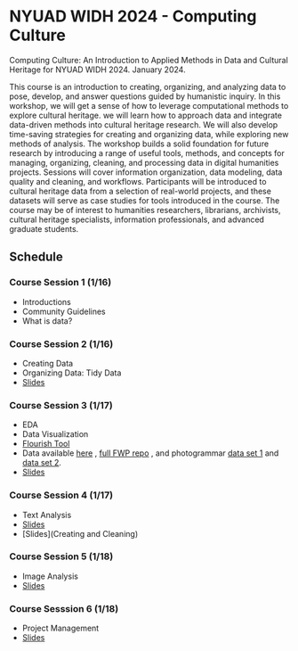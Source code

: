 # NYUAD WIDH 2024 - Computing Culture
Computing Culture: An Introduction to Applied Methods in Data and Cultural Heritage for NYUAD WIDH 2024. January 2024.


This course is an introduction to creating, organizing, and analyzing data to pose, develop, and answer questions guided by humanistic inquiry. In this workshop, we will get a sense of how to leverage computational methods to explore cultural heritage. we will learn how to approach data and integrate data-driven methods into cultural heritage research. We will also develop time-saving strategies for creating and organizing data, while exploring new methods of analysis. The workshop builds a solid foundation for future research by introducing a range of useful tools, methods, and concepts for managing, organizing, cleaning, and processing data in digital humanities projects. Sessions will cover information organization, data modeling, data quality and cleaning, and workflows. Participants will be introduced to cultural heritage data from a selection of real-world projects, and these datasets will serve as case studies for tools introduced in the course. The course may be of interest to humanities researchers, librarians, archivists, cultural heritage specialists, information professionals, and advanced graduate students.

## Schedule

### Course Session 1 (1/16)
- Introductions
- Community Guidelines
- What is data?

 

### Course Session 2 (1/16)
- Creating Data
- Organizing Data: Tidy Data
- [Slides](https://docs.google.com/presentation/d/19Z3rkj5vFiXMseHeb00SuAPYG7LzQpzS/edit?usp=sharing&ouid=110133533536913300830&rtpof=true&sd=true)


### Course Session 3 (1/17)
- EDA
- Data Visualization
- [Flourish Tool](https://app.flourish.studio/)
- Data available [here](https://github.com/nolauren/nyuad24-computingculture/tree/main/data) ,  [full FWP repo](https://github.com/distant-viewing/fwp-life-histories/tree/master) , and photogrammar [data set 1](   https://github.com/distant-viewing/photogrammar-data/blob/master/csv-files/fwp_metadata_20190330.csv) and [data set 2](https://github.com/distant-viewing/photogrammar-data/blob/master/csv-files/photo_metadata_20190330.csv).
- [Slides](https://docs.google.com/presentation/d/1cyEu-q2UCu-8I9leYZBGR6Ra0PHHkF3iZpjJihg5RcA/edit?usp=sharing)

### Course Session 4 (1/17)
- Text Analysis
- [Slides](https://docs.google.com/presentation/d/1cyEu-q2UCu-8I9leYZBGR6Ra0PHHkF3iZpjJihg5RcA/edit?usp=sharing)
- [Slides](Creating and Cleaning)


### Course Session 5 (1/18)
- Image Analysis
- [Slides](https://docs.google.com/presentation/d/1Ki8k4Oa3bGPU3DG2gxFVN2YYd8qFo7qSMRRBdYw3C1k/edit?usp=sharing)


### Course Sesssion 6 (1/18)
- Project Management
- [Slides](https://docs.google.com/presentation/d/15Tc_LUfJ7FEB593xWbjSJjF-tMJRUe9Iccr7G8_bpnQ/edit?usp=sharing)





